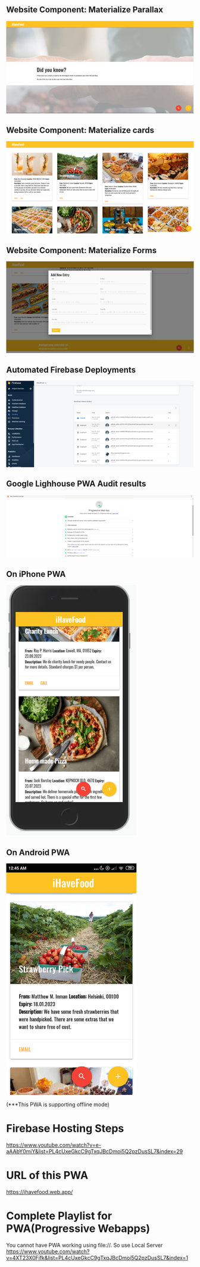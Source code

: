 <h2>Website Component: Materialize Parallax</h2>
<img src="screenshots/parallax.PNG">

<h2>Website Component: Materialize cards</h2>
<img src="screenshots/cards.PNG">

<h2>Website Component: Materialize Forms</h2>
<img src="screenshots/form.PNG">

<h2>Automated Firebase Deployments</h2>
<img src="screenshots/firebase_release.PNG">

<h2>Google Lighhouse PWA Audit results</h2>
<img src="screenshots/lighthouse.PNG">

<h2>On iPhone PWA</h2>
<img src="screenshots/mobile.PNG" width="350">

<h2>On Android PWA</h2>
<img src="screenshots/android.png" width="350">

(***This PWA is supporting offline mode)

Firebase Hosting Steps
==============================================
https://www.youtube.com/watch?v=e-aAAbY0miY&list=PL4cUxeGkcC9gTxqJBcDmoi5Q2pzDusSL7&index=29

URL of this PWA
==============================================
https://ihavefood.web.app/

Complete Playlist for PWA(Progressive Webapps)
======================================================
You cannot have PWA working using file://. So use Local Server
https://www.youtube.com/watch?v=4XT23X0Fjfk&list=PL4cUxeGkcC9gTxqJBcDmoi5Q2pzDusSL7&index=1

